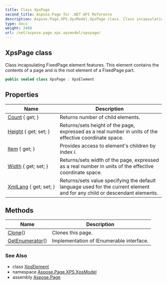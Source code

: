 ```yaml
---
title: Class XpsPage
second_title: Aspose.Page for .NET API Reference
description: Aspose.Page.XPS.XpsModel.XpsPage class. Class incapsulating FixedPage element features. This element contains the contents of a page and is the root element of a FixedPage part
type: docs
weight: 3460
url: /net/aspose.page.xps.xpsmodel/xpspage/
---
```

## XpsPage class

Class incapsulating FixedPage element features. This element contains the contents of a page and is the root element of a FixedPage part.

```csharp
public sealed class XpsPage : XpsElement
```

## Properties

| Name | Description |
| --- | --- |
| [Count](../../aspose.page.xps.xpsmodel/xpselement/count/) { get; } | Returns number of child elements. |
| [Height](../../aspose.page.xps.xpsmodel/xpspage/height/) { get; set; } | Returns/sets height of the page, expressed as a real number in units of the effective coordinate space. |
| [Item](../../aspose.page.xps.xpsmodel/xpselement/item/) { get; } | Provides access to element's children by index *i*. |
| [Width](../../aspose.page.xps.xpsmodel/xpspage/width/) { get; set; } | Returns/sets width of the page, expressed as a real number in units of the effective coordinate space. |
| [XmlLang](../../aspose.page.xps.xpsmodel/xpspage/xmllang/) { get; set; } | Returns/sets value specifying the default language used for the current element and for any child or descendant elements. |

## Methods

| Name | Description |
| --- | --- |
| [Clone](../../aspose.page.xps.xpsmodel/xpspage/clone/)() | Clones this page. |
| [GetEnumerator](../../aspose.page.xps.xpsmodel/xpselement/getenumerator/)() | Implementation of IEnumerable interface. |

### See Also

* class [XpsElement](../xpselement/)
* namespace [Aspose.Page.XPS.XpsModel](../../aspose.page.xps.xpsmodel/)
* assembly [Aspose.Page](../../)


